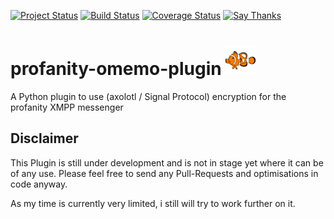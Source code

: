 
[![Project Status](https://img.shields.io/badge/Project%20Status-Under%20Heavy%20Development-red.svg)](https://github.com/ReneVolution/profanity-omemo-plugin)
[![Build Status](https://travis-ci.org/ReneVolution/profanity-omemo-plugin.svg?branch=master)](https://travis-ci.org/ReneVolution/profanity-omemo-plugin)
[![Coverage Status](https://coveralls.io/repos/github/ReneVolution/profanity-omemo-plugin/badge.svg?branch=master)](https://coveralls.io/github/ReneVolution/profanity-omemo-plugin?branch=master)
[![Say Thanks](https://img.shields.io/badge/SayThanks.io-%E2%98%BC-1EAEDB.svg)](https://saythanks.io/to/ReneVolution)

# profanity-omemo-plugin  [![OMEMO Logo](./docs/images/omemo.png)](https://saythanks.io/to/ReneVolution)

A Python plugin to use (axolotl / Signal Protocol) encryption for the profanity XMPP messenger


## Disclaimer

This Plugin is still under development and is not in stage yet where it can be of any use.
Please feel free to send any Pull-Requests and optimisations in code anyway.

As my time is currently very limited, i still will try to work further on it.